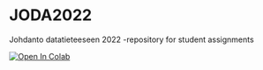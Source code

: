 # JODA2022
Johdanto datatieteeseen 2022 -repository for student assignments

[![Open In Colab](https://colab.research.google.com/assets/colab-badge.svg)](https://colab.research.google.com/github/htaim/JODA2022/blob/main/Oppimispaivakirja.ipynb)

